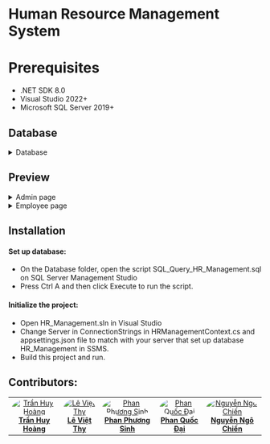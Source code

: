 # Human Resource Management System

# Prerequisites
- .NET SDK 8.0
- Visual Studio 2022+
- Microsoft SQL Server 2019+

## Database
<details>
  <summary>Database</summary>

  <div style="margin-top: 20px">
    <a href="https://github.com/GoldStarPro/SWP391_Group2">
      <img src="preview/database/HR_Management.svg"/>
    </a>
  </div>
</details>

## Preview
<details>
  <summary>Admin page</summary>
</details>

<details>
  <summary>Employee page</summary>
</details>

## Installation

#### Set up database:
- On the Database folder, open the script SQL_Query_HR_Management.sql on SQL Server Management Studio
- Press Ctrl A and then click Execute to run the script.

#### Initialize the project:
- Open HR_Management.sln in Visual Studio
- Change Server in ConnectionStrings in HRManagementContext.cs and appsettings.json file to match with your server that set up database HR_Management in SSMS.
- Build this project and run.

## Contributors:

<table>
  <tr>
    <td align="center">
      <a href="https://github.com/GoldStarPro">
        <img src="https://avatars.githubusercontent.com/GoldStarPro" width="100px" style="border-radius:50%;" alt="Trần Huy Hoàng"/>
        <br />
        <span style="font-weight:bold; text-decoration:none;">Trần Huy Hoàng</span>
      </a>
    </td>
    <td align="center">
      <a href="https://github.com/thy03">
        <img src="https://avatars.githubusercontent.com/thy03" width="100px" style="border-radius:50%;" alt="Lê Việt Thy"/>
        <br />
        <span style="font-weight:bold; text-decoration:none;">Lê Việt Thy</span>
      </a>
    </td>
    <td align="center">
      <a href="https://github.com/captaintemmo11">
        <img src="https://avatars.githubusercontent.com/captaintemmo11" width="100px" style="border-radius:50%;" alt="Phan Phương Sinh"/>
        <br />
        <span style="font-weight:bold; text-decoration:none;">Phan Phương Sinh</span>
      </a>
    </td>
    <td align="center">
      <a href="https://github.com/phanquocdai">
        <img src="https://avatars.githubusercontent.com/phanquocdai" width="100px" style="border-radius:50%;" alt="Phan Quốc Đại"/>
        <br />
        <span style="font-weight:bold; text-decoration:none;">Phan Quốc Đại</span>
      </a>
    </td>
    <td align="center">
      <a href="https://github.com/chienlag1">
        <img src="https://avatars.githubusercontent.com/chienlag1" width="100px" style="border-radius:50%;" alt="Nguyễn Ngô Chiến"/>
        <br />
        <span style="font-weight:bold; text-decoration:none;">Nguyễn Ngô Chiến</span>
      </a>
    </td>
  </tr>
</table>


